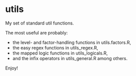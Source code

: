 # utils

My set of standard util functions. 

The most useful are probably:
- the level- and factor-handling functions in utils.factors.R, 
- the easy regex functions in utils_regex.R, 
- the mapped logic functions in utils_logicals.R, 
- and the infix operators in utils_general.R among others. 

Enjoy!

